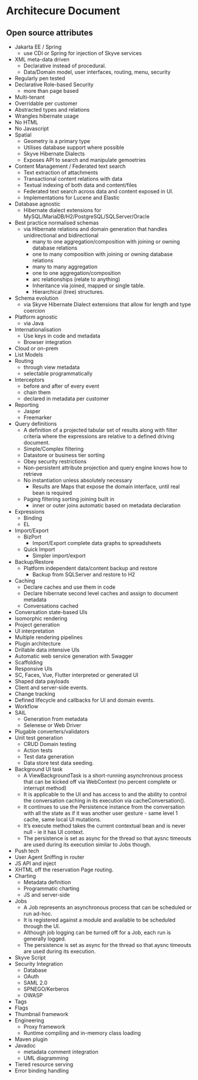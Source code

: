 # Architecure Document


## Open source attributes

- Jakarta EE / Spring
   - use CDI or Spring for injection of Skyve services
- XML meta-data driven
    - Declarative instead of procedural.
    - Data/Domain model, user interfaces, routing, menu, security
- Regularly pen tested
- Declarative Role-based Security
    - more than page based
- Multi-tenant
- Overridable per customer
- Abstracted types and relations
- Wrangles hibernate usage
- No HTML
- No Javascript
- Spatial
    - Geometry is a primary type
    - Utilises database support where possible
    - Skyve Hibernate Dialects
    - Exposes API to search and manipulate gemoetries
- Content Management / Federated text search
    - Text extraction of attachments
    - Transactional content relations with data
    - Textual indexing of both data and content/files
    - Federated text search across data and content exposed in UI.
    - Implementations for Lucene and Elastic
- Database agnostic
    - Hibernate dialect extensions for MySQL/MariaDB/H2/PostgreSQL/SQLServer/Oracle
- Best practice normalised schemas
    - via Hibernate relations and domain generation that handles unidirectional and bidirectional
        - many to one aggregation/composition with joining or owning database relations
        - one to many composition with joining or owning database relations
        - many to many aggregation
        - one to one aggregation/composition
        - arc relationships (relate to anything)
        - Inheritance via joined, mapped or single table.
        - Hierarchical (tree) structures.
- Schema evolution
    - via Skyve Hibernate Dialect extensions that allow for length and type coercion
- Platform agnostic
    - via Java
- Internationalisation
    - Use keys in code and metadata
    - Browser integration
- Cloud or on-prem
- List Models
- Routing
    - through view metadata
    - selectable programmatically
- Interceptors
    - before and after of every event
    - chain them
    - declared in metadata per customer
- Reporting
    - Jasper
    - Freemarker
- Query definitions
    - A definition of a projected tabular set of results along with filter criteria where the expressions are relative to a defined driving document.
    - Simple/Complex filtering
    - Datastore or business tier sorting
    - Obey security restrictions
    - Non-persistent attribute projection and query engine knows how to retrieve
    - No instantiation unless absolutely necessary
        - Results are Maps that expose the domain interface, until real bean is required
    - Paging filtering sorting joining built in
        - inner or outer joins automatic based on metadata declaration
- Expressions
    - Binding
    - EL
- Import/Export
    - BizPort
        - Import/Export complete data graphs to spreadsheets
    - Quick Import
        - Simpler import/export
- Backup/Restore
    - Platform independent data/content backup and restore
        - Backup from SQLServer and restore to H2
- Caching
    - Declare caches and use them in code
    - Declare hibernate second level caches and assign to document metadata
    - Conversations cached
- Conversation state-based UIs
- Isomorphic rendering
- Project generation
- UI interpretation
- Multiple rendering pipelines
- Plugin architecture
- Drillable data intensive UIs
- Automatic web service generation with Swagger
- Scaffolding
- Responsive UIs
- SC, Faces, Vue, Flutter interpreted or generated UI
- Shaped data payloads
- Client and server-side events.
- Change tracking
- Defined lifecycle and callbacks for UI and domain events.
- Workflow
- SAIL
    - Generation from metadata
    - Selenese or Web Driver
- Plugable converters/validators
- Unit test generation
    - CRUD Domain testing
    - Action tests
    - Test data generation
    - Data store test data seeding.
- Background UI task
    - A ViewBackgroundTask is a short-running asynchronous process that can be kicked off via WebContext (no percent complete or interrupt method)
    - It is applicable to the UI and has access to and the ability to control the conversation caching in its execution via cacheConversation().
    - It continues to use the Persistence instance from the conversation with all the state as if it was another user gesture - same level 1 cache, same local UI mutations.
    - It’s execute method takes the current contextual bean and is never null - ie it has UI context.
    - The persistence is set as async for the thread so that aysnc timeouts are used during its execution similar to Jobs though.
- Push tech
- User Agent Sniffing in router
- JS API and inject
- XHTML off the reservation Page routing.
- Charting
    - Metadata definition
    - Programmatic charting
    - JS and server-side
- Jobs
    - A Job represents an asynchronous process that can be scheduled or run ad-hoc.
    - It is registered against a module and available to be scheduled through the UI.
    - Although job logging can be turned off for a Job, each run is generally logged.
    - The persistence is set as async for the thread so that aysnc timeouts are used during its execution.
- Skyve Script
- Security Integration
    - Database
    - OAuth
    - SAML 2.0
    - SPNEGO/Kerberos
    - OWASP
- Tags
- Flags
- Thumbnail framework
- Engineering
    - Proxy framework
    - Runtime compiling and in-memory class loading
- Maven plugin
- Javadoc
    - metadata comment integration
    - UML diagramming
- Tiered resource serving
- Error binding handling
